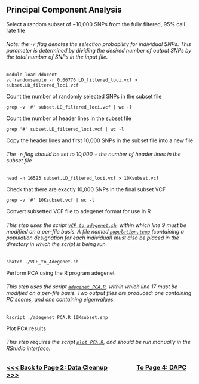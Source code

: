 ## Principal Component Analysis
Select a random subset of ~10,000 SNPs from the fully filtered, 95% call rate file
###### Note: the `-r` flag denotes the selection probability for individual SNPs. This parameter is determined by dividing the desired number of output SNPs by the total number of SNPs in the input file.
```
module load ddocent
vcfrandomsample -r 0.06776 LD_filtered_loci.vcf > subset.LD_filtered_loci.vcf
```
Count the number of randomly selected SNPs in the subset file
```
grep -v '#' subset.LD_filtered_loci.vcf | wc -l
```
Count the number of header lines in the subset file
```
grep '#' subset.LD_filtered_loci.vcf | wc -l
```
Copy the header lines and first 10,000 SNPs in the subset file into a new file
###### The `-n` flag should be set to 10,000 + the number of header lines in the subset file
```
head -n 16523 subset.LD_filtered_loci.vcf > 10Ksubset.vcf
```
Check that there are exactly 10,000 SNPs in the final subset VCF
```
grep -v '#' 10Ksubset.vcf | wc -l
```
Convert subsetted VCF file to adegenet format for use in R
###### This step uses the script [`VCF_to_adegenet.sh`](https://github.com/tylerdevos/green_anole_hybridization/blob/main/script/VCF_to_adegenet.sh), within which line 9 must be modified on a per-file basis. A file named [`population.temp`](https://github.com/tylerdevos/green_anole_hybridization/blob/main/other_files/population.temp) (containing a population designation for each individual) must also be placed in the directory in which the script is being run.
```
sbatch ./VCF_to_Adegenet.sh
```
Perform PCA using the R program adegenet
###### This step uses the script [`adegenet_PCA.R`](https://github.com/tylerdevos/green_anole_hybridization/blob/main/script/adegenet_PCA.R), within which line 17 must be modified on a per-file basis. Two output files are produced: one containing PC scores, and one containing eigenvalues.
```
Rscript ./adegenet_PCA.R 10Ksubset.snp
```
Plot PCA results
###### This step requires the script [`plot_PCA.R`](https://github.com/tylerdevos/green_anole_hybridization/blob/main/script/plot_PCA.R), and should be run manually in the RStudio interface.


 ### [<<< Back to Page 2: Data Cleanup](https://github.com/tylerdevos/green_anole_hybridization/blob/main/2_data_cleanup.md)                    [To Page 4: DAPC >>>](https://github.com/tylerdevos/green_anole_hybridization/blob/main/4_DAPC.md)
